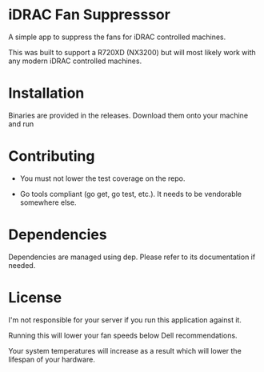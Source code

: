 #  iDRAC Fan Suppresssor

A simple app to suppress the fans for iDRAC controlled machines.

This was built to support a R720XD (NX3200) but will most likely work with any modern iDRAC controlled machines.

# Installation

Binaries are provided in the releases. Download them onto your machine and run

# Contributing

* You must not lower the test coverage on the repo.

* Go tools compliant (go get, go test, etc.). It needs to be vendorable somewhere else.

# Dependencies

Dependencies are managed using dep. Please refer to its documentation if needed.

# License

I'm not responsible for your server if you run this application against it.

Running this will lower your fan speeds below Dell recommendations.

Your system temperatures will increase as a result which will lower the lifespan of your hardware.
